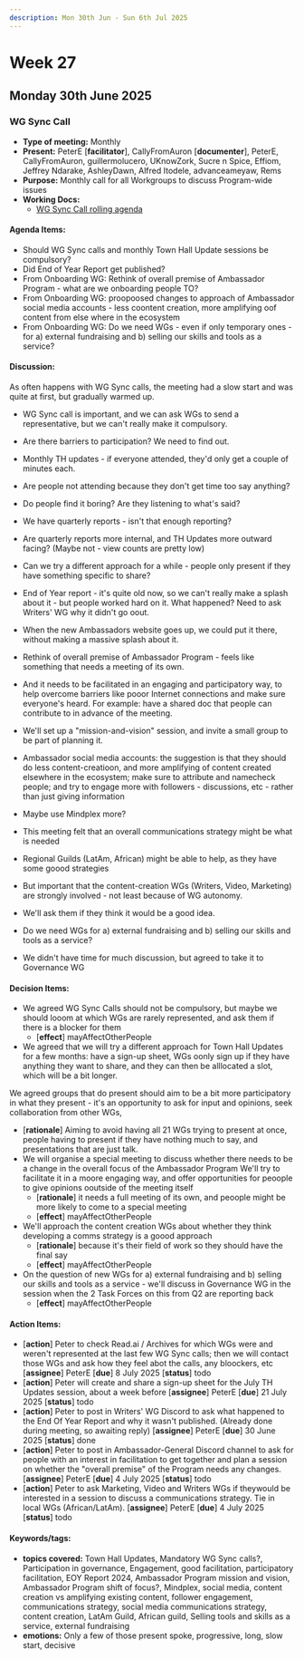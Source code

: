 ```yaml
---
description: Mon 30th Jun - Sun 6th Jul 2025
---
```


# Week 27

## Monday 30th June 2025


### WG Sync Call

- **Type of meeting:** Monthly
- **Present:** PeterE [**facilitator**], CallyFromAuron [**documenter**], PeterE, CallyFromAuron, guillermolucero, UKnowZork, Sucre n Spice, Effiom, Jeffrey Ndarake, AshleyDawn, Alfred Itodele, advanceameyaw, Rems
- **Purpose:** Monthly call for all Workgroups to discuss Program-wide issues
- **Working Docs:**
  - [WG Sync Call rolling agenda](https://docs.google.com/document/d/1Mdxr2DT9LOi_-7ZS7oIC69ilY67oGqReVhvOuNwUgYQ/edit?usp=sharing)

#### Agenda Items:
- Should WG Sync calls and monthly Town Hall Update sessions be compulsory?
- Did End of Year Report get published?
- From Onboarding WG: Rethink of overall premise of Ambassador Program - what are we onboarding people TO?
- From Onboarding WG: proopoosed changes to approach of Ambassador social media accounts - less coontent creation, more amplifying oof content from else where in the ecosystem
- From Onboarding WG:  Do we need WGs - even if only temporary ones - for a) external fundraising and b) selling our skills and tools as a service?

#### Discussion:
As often happens with WG Sync calls, the meeting had a slow start and was quite at first, but gradually warmed up.

- WG Sync call is important, and we can ask WGs to send a representative, but we can't really make it compulsory.
- Are there barriers to participation? We need to find out.

- Monthly TH updates - if everyone attended, they'd only get a couple of minutes each.
- Are people not attending because they don't get time too say anything?
- Do people find it boring? Are they listening to what's said?
- We have quarterly reports - isn't that enough reporting?
- Are quarterly reports more internal, and TH Updates more outward facing? (Maybe not - view counts are pretty low)
- Can we try a different approach for a while - people only present if they have something specific to share?

- End of Year report - it's quite old now, so we can't really make a splash about it - but people worked hard on it. What happened? Need to ask Writers' WG why it didn't go oout.
- When the new Ambassadors website goes up, we could put it there, without making a massive splash about it.

- Rethink of overall premise of Ambassador Program - feels like something that needs a meeting of its own. 
- And it needs to be facilitated in an engaging and participatory way, to help overcome barriers like pooor Internet connections and make sure everyone's heard.  For example: have a shared doc that people can contribute to in advance of the meeting.
- We'll set up a "mission-and-vision" session, and invite a small group to be part of planning it.


- Ambassador social media accounts: the suggestion is that they should do less content-creatioon, and more amplifying of content created elsewhere in the ecosystem; make sure to attribute and namecheck people; and try to engage more with followers - discussions, etc - rather than just giving information
- Maybe use Mindplex more? 
- This meeting felt that an overall communications strategy might be what is needed
- Regional Guilds (LatAm, African) might be able to help, as they have some goood strategies
- But important that the content-creation WGs (Writers, Video, Marketing) are strongly involved - not least because of WG autonomy.
- We'll ask them if they think it would be a good idea.

- Do we need WGs for a) external fundraising and b) selling our skills and tools as a service? 
- We didn't have time for much discussion, but agreed to take it to Governance WG 



#### Decision Items:
- We agreed WG Sync Calls should not be compulsory, but maybe we should looom at which WGs are rarely represented, and ask them if there is a blocker for them
  - [**effect**] mayAffectOtherPeople
- We agreed that we will try a different approach for Town Hall Updates for a few months: have a sign-up sheet, WGs oonly sign up if they have anything they want to share, and they can then be alllocated a slot, which will be a bit longer.

We agreed groups that do present should aim to be a bit more participatory in what they present - it's an opportunity to ask for input and opinions, seek collaboration from other WGs,
  - [**rationale**] Aiming to avoid having all 21 WGs trying to present at once, people having to present if they have nothing much to say, and presentations that are just talk.
- We will organise a special meeting to discuss whether there needs to be a change in the overall focus of the Ambassador Program
We'll try to facilitate it in a moore engaging way, and offer opportunities for peoople to give opinions ooutside of the meeting itself
  - [**rationale**] it needs a full meeting of its own, and peoople might be more likely to come to a special meeting
  - [**effect**] mayAffectOtherPeople
- We'll approach the content creation WGs about whether they think developing a comms strategy is a goood approach
  - [**rationale**] because it's their field of work so they should have the final say
  - [**effect**] mayAffectOtherPeople
- On the question of new WGs for a) external fundraising and b) selling our skills and tools as a service - we'll discuss in Governance WG in the session when the 2 Task Forces on this from Q2 are reporting back 
  - [**effect**] mayAffectOtherPeople

#### Action Items:
- [**action**] Peter to check Read.ai / Archives for which WGs were and weren't represented at the last few WG Sync calls; then we will contact those WGs and ask how they feel abot the calls, any bloockers, etc [**assignee**] PeterE [**due**] 8 July 2025 [**status**] todo
- [**action**] Peter will create and share a sign-up sheet for the July TH Updates session, about a week before [**assignee**] PeterE [**due**] 21 July 2025 [**status**] todo
- [**action**] Peter to post in Writers' WG Discord to ask what happened to the End Of Year Report and why it wasn't published. (Already done during meeting, so awaiting reply) [**assignee**] PeterE [**due**] 30 June 2025 [**status**] done
- [**action**] Peter to post in Ambassador-General Discord channel to ask for people with an interest in facilitation to get together and plan a session on whether the "overall premise" of the Program needs any changes. [**assignee**] PeterE [**due**] 4 July 2025 [**status**] todo
- [**action**] Peter to ask Marketing, Video and Writers WGs if theywould be interested in a session to discuss a communications strategy. Tie in local WGs (African/LatAm).
 [**assignee**] PeterE [**due**] 4 July 2025 [**status**] todo

#### Keywords/tags:
- **topics covered:** Town Hall Updates, Mandatory WG Sync calls?, Participation in governance, Engagement, good facilitation, participatory facilitation, EOY Report 2024, Ambassador Program mission and vision, Ambassador Program shift of focus?, Mindplex, social media, content creation vs amplifying existing content, follower engagement, communications strategy, social media communications strategy, content creation, LatAm Guild, African guild, Selling tools and skills as a service, external fundraising
- **emotions:** Only a few of those present spoke, progressive, long, slow start, decisive
